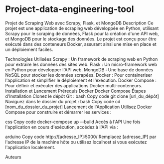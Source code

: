 # Project-data-engineering-tool
Projet de Scraping Web avec Scrapy, Flask, et MongoDB
Description
Ce projet est une application de scraping web développée en Python, utilisant Scrapy pour le scraping de données, Flask pour la création d'une API web, et MongoDB pour le stockage des données. Le projet est conçu pour être exécuté dans des conteneurs Docker, assurant ainsi une mise en place et un déploiement faciles.

Technologies Utilisées
Scrapy : Un framework de scraping web en Python pour extraire les données des sites web.
Flask : Un micro-framework web en Python pour développer l'API web.
MongoDB : Une base de données NoSQL pour stocker les données scrapées.
Docker : Pour containeriser l'application et simplifier le déploiement et l'exécution.
Docker Compose : Pour définir et exécuter des applications Docker multi-conteneurs.
Installation et Lancement
Prérequis
Docker
Docker Compose
Étapes d'Installation
Clonez le dépôt Git :
bash
Copy code
git clone [url_du_dépôt]
Naviguez dans le dossier du projet :
bash
Copy code
cd [nom_du_dossier_du_projet]
Lancement de l'Application
Utilisez Docker Compose pour construire et démarrer les services :

css
Copy code
docker-compose up --build
Accès à l'API
Une fois l'application en cours d'exécution, accédez à l'API via :

arduino
Copy code
http://[adresse_IP]:5000/
Remplacez [adresse_IP] par l'adresse IP de la machine hôte ou utilisez localhost si vous exécutez l'application localement.

Auteurs
